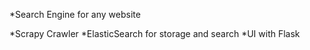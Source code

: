 *Search Engine for any website

*Scrapy Crawler
*ElasticSearch for storage and search
*UI with Flask
